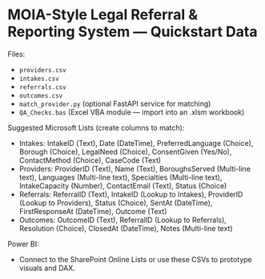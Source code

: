 
# MOIA-Style Legal Referral & Reporting System — Quickstart Data

Files:
- `providers.csv`
- `intakes.csv`
- `referrals.csv`
- `outcomes.csv`
- `match_provider.py` (optional FastAPI service for matching)
- `QA_Checks.bas` (Excel VBA module — import into an .xlsm workbook)

Suggested Microsoft Lists (create columns to match):
- Intakes: IntakeID (Text), Date (DateTime), PreferredLanguage (Choice), Borough (Choice), LegalNeed (Choice), ConsentGiven (Yes/No), ContactMethod (Choice), CaseCode (Text)
- Providers: ProviderID (Text), Name (Text), BoroughsServed (Multi-line text), Languages (Multi-line text), Specialties (Multi-line text), IntakeCapacity (Number), ContactEmail (Text), Status (Choice)
- Referrals: ReferralID (Text), IntakeID (Lookup to Intakes), ProviderID (Lookup to Providers), Status (Choice), SentAt (DateTime), FirstResponseAt (DateTime), Outcome (Text)
- Outcomes: OutcomeID (Text), ReferralID (Lookup to Referrals), Resolution (Choice), ClosedAt (DateTime), Notes (Multi-line text)

Power BI:
- Connect to the SharePoint Online Lists or use these CSVs to prototype visuals and DAX.
